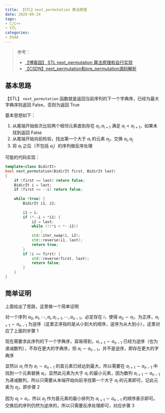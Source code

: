 ```yaml
---
title: 【STL】next_permutation 算法原理
date: 2020-09-24
tags:
- C/C++
- STL
categories:
- DSAA
---
```


> 参考：
>
> - [【博客园】 STL next_permutation 算法原理和自行实现](https://www.cnblogs.com/luruiyuan/p/5914909.html)
> - [【CSDN】next_permutation和pre_permutation源码解析](https://blog.csdn.net/Czyaun/article/details/104420329)

## 基本思路

【STL】 `next_permutation` 函数就是返回当前序列的下一个字典序，已经为最大字典序则返回 False，否则为返回 True

基本思想如下：

1. 从尾端开始依次比较两个相邻元素直到存在 $a_i,a_{i+1}$ 满足 $a_i < a_{i+1}$，如果未找到返回 False
2. 从尾端开始向前检验，找出第一个大于 $a_i$ 的元素 $a_j$，交换 $a_i,a_j$
3. 将 $a_i$ 之后（不包括 $a_i$）的序列做反序处理

<!-- more -->

可能的代码实现：

```cpp
template<class BidirIt>
bool next_permutation(BidirIt first, BidirIt last)
{
    if (first == last) return false;
    BidirIt i = last;
    if (first == --i) return false;
 
    while (true) {
        BidirIt i1, i2;
 
        i1 = i;
        if (*--i < *i1) {
            i2 = last;
            while (!(*i < *--i2))
                ;
            std::iter_swap(i, i2);
            std::reverse(i1, last);
            return true;
        }
        if (i == first) {
            std::reverse(first, last);
            return false;
        }
    }
}
```

## 简单证明

上面给出了思路，这里做一个简单证明

对一个序列 $a_0,a_1,\cdots,a_i,a_{i+1},\cdots,a_{n-1}$，必定存在 $i$，使得 $a_0 \sim a_i$，为正序，$a_{i+1}\sim a_{n-1}$ 为逆序（这里正序指的是从小到大的顺序，逆序为从大到小），这里对应了上面的步骤 1

现在需要求此序列的下一个字典序，容易得到，$a_{i+1}\sim a_{n-1}$ 已经为逆序（也为递减数列），不存在更大的字典序，但 $a_{i}\sim a_{n-1}$，并不是逆序，即存在更大的字典序

显然以 $a_i$ 作为 $a_{i}\sim a_{n-1}$ 的首元素已经达到最大，所以需要在 $a_{i+1}\sim a_{n-1}$ 中找到一个元素替换 $a_i$，显然此元素为大于 $a_i$ 的最小元素，因为数列 $a_{i+1}\sim a_{n-1}$ 为递减数列，所以只需要从末端开始向前寻找第一个大于 $a_i$ 的元素即可，记此元素为 $a_j$，即步骤 2

因为 $a_j > a_i$，所以 $a_j$ 作为首元素的最小排列为 $a_{i+1} \sim a_{n-1}$ 的顺序表示即可。交换后的序列仍然为逆序的，所以只需要反序处理即可，对应步骤 3